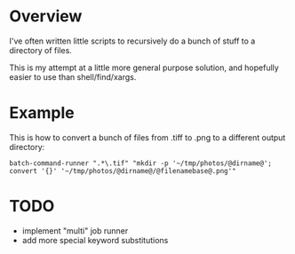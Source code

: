 # Overview

I've often written little scripts to recursively do a bunch of stuff
to a directory of files.

This is my attempt at a little more general purpose solution, and
hopefully easier to use than shell/find/xargs.

# Example

This is how to convert a bunch of files from .tiff to .png to a
different output directory:

    batch-command-runner ".*\.tif" "mkdir -p '~/tmp/photos/@dirname@'; convert '{}' '~/tmp/photos/@dirname@/@filenamebase@.png'"

# TODO

* implement "multi" job runner
* add more special keyword substitutions

